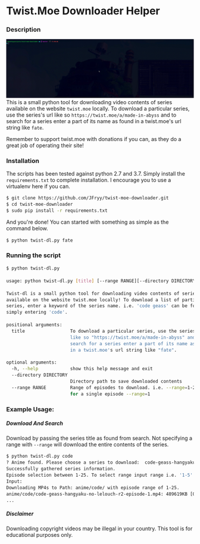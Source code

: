# Twist.Moe Downloader Helper

### Description

![](examples/tty.gif)
This is a small python tool for downloading video contents of series available on the website `twist.moe` locally.
To download a particular series, use the series's url like so `https://twist.moe/a/made-in-abyss` and to search for
a series enter a part of its name as found in a twist.moe's url string like `fate`.

Remember to support twist.moe with donations if you can, as they do a great job of operating their site!

### Installation
The scripts has been tested against python 2.7 and 3.7. Simply install the `requirements.txt` to complete installation.
I encourage you to use a virtualenv here if you can.

```bash
$ git clone https://github.com/JFryy/twist-moe-downloader.git
$ cd twist-moe-downloader
$ sudo pip install -r requirements.txt
```

And you're done! You can started with something as simple as the command below.

`$ python twist-dl.py fate`

### Running the script

```bash
$ python twist-dl.py

usage: python twist-dl.py [title] [--range RANGE][--directory DIRECTORY] [-h]

Twist-dl is a small python tool for downloading video contents of series
available on the website twist.moe locally! To download a list of particular
series, enter a keyword of the series name. i.e. 'code geass' can be found by
simply entering 'code'.

positional arguments:
  title                 To download a particular series, use the series's url
                        like so "https://twist.moe/a/made-in-abyss" and to
                        search for a series enter a part of its name as found
                        in a twist.moe's url string like "fate".

optional arguments:
  -h, --help            show this help message and exit
  --directory DIRECTORY
                        Directory path to save downloaded contents
  --range RANGE         Range of episodes to download. i.e. --range=1-24 or
                        for a single episode --range=1

```

### Example Usage:

##### Download And Search
Download by passing the series title as found from search. Not specifying a range with `--range` will download the entire contents of the series.
```bash
$ python twist-dl.py code
? Anime found. Please choose a series to download:  code-geass-hangyaku-no-lelouch-r2
Successfully gathered series information.
Episode selection between 1-25. To select range input range i.e. '1-5'. Press 'Enter' to download all contents.
Input:
Downloading MP4s to Path: anime/code/ with episode range of 1-25.
anime/code/code-geass-hangyaku-no-lelouch-r2-episode-1.mp4: 489619KB [00:48, 10191.13KB/s]
...

```
##### Disclaimer
Downloading copyright videos may be illegal in your country. This tool is for educational purposes only.
